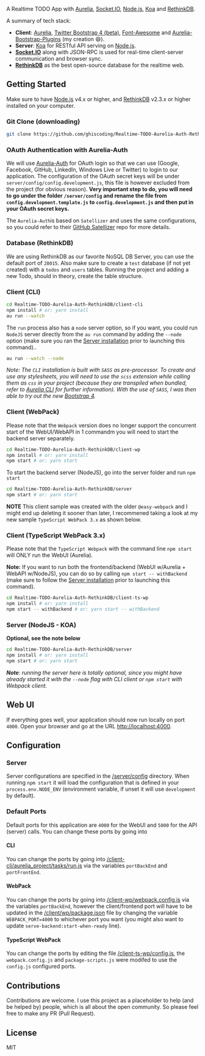 A Realtime TODO App with [Aurelia](http://aurelia.io), [Socket.IO](http://socket.io/), [Node.js](http://www.nodejs.org/), [Koa](http://koajs.com/) and [RethinkDB](https://www.rethinkdb.com/).

A summary of tech stack:
* **Client**: [Aurelia](http://aurelia.io/), [Twitter Bootstrap 4 (beta)](http://getbootstrap.com/), [Font-Awesome](http://fontawesome.io/) and [Aurelia-Bootstrap-Plugins](https://github.com/ghiscoding/Aurelia-Bootstrap-Plugins) (my creation :smile:).
* **Server**: [Koa](http://koajs.com/) for RESTful API serving on [Node.js](https://nodejs.org/).
* **[Socket.IO](http://socket.io/)** along with JSON-RPC is used for real-time client-server communication and browser sync.
* **[RethinkDB](https://rethinkdb.com/)** as the best open-source database for the realtime web.

## Getting Started
Make sure to have [Node.js](https://nodejs.org/) v4.x or higher, and [RethinkDB](https://rethinkdb.com/) v2.3.x or higher installed on your computer.

### Git Clone (downloading)
```bash
git clone https://github.com/ghiscoding/Realtime-TODO-Aurelia-Auth-RethinkDB
```

### OAuth Authentication with Aurelia-Auth
We will use [Aurelia-Auth](https://github.com/paulvanbladel/aurelia-auth) for OAuth login so that we can use (Google, Facebook, GitHub, LinkedIn, Windows Live or Twitter) to login to our application. The configuration of the OAuth secret keys will be under `server/config/config.development.js`, this file is however excluded from the project (for obvious reason). **Very important step to do, you will need to go under the folder `/server/config` and rename the file from `config.development.template.js` to `config.development.js` and then put in your OAuth secret keys.**

The `Aurelia-Auth`is based on `Satellizer` and uses the same configurations, so you could refer to their [GitHub Satellizer](https://github.com/sahat/satellizer) repo for more details.

### Database (RethinkDB)
We are using RethinkDB as our favorite NoSQL DB Server, you can use the default port of `28015`.
Also make sure to create a `test` database (if not yet created) with a `todos` and `users` tables. Running the project and adding a new Todo, should in theory, create the table structure.

### Client (CLI)
```bash
cd Realtime-TODO-Aurelia-Auth-RethinkDB/client-cli
npm install # or: yarn install
au run --watch
```

The `run` process also has a `node` server option, so if you want, you could run `NodeJS` server directly from the `au run` command by adding the `--node` option (make sure you ran the [Server installation](#server) prior to launching this command)..
```bash
au run --watch --node
```
_Note: The `CLI` installation is built with `SASS` as pre-processor. To create and use any stylesheets, you will need to use the `scss` extension while calling them as `css` in your project (because they are transpiled when bundled, refer to [Aurelia CLI](http://aurelia.io/hub.html#/doc/article/aurelia/framework/latest/the-aurelia-cli) for further information).
With the use of `SASS`, I was then able to try out the new [Bootstrap 4](http://getbootstrap.com/)._

### Client (WebPack)
Please note that the `Webpack` version does no longer support the concurrent start of the WebUI/WebAPI in 1 commandm you will need to start the backend server separately.
```bash
cd Realtime-TODO-Aurelia-Auth-RethinkDB/client-wp
npm install # or: yarn install
npm start # or: yarn start
```
To start the backend server (NodeJS), go into the server folder and run `npm start`
```bash
cd Realtime-TODO-Aurelia-Auth-RethinkDB/server
npm start # or: yarn start
```

**NOTE** This client sample was created with the older `@easy-webpack` and I might end up deleting it sooner than later, I recommened taking a look at my new sample `TypeScript WebPack 3.x` as shown below.

### Client (TypeScript WebPack 3.x)
Please note that the `TypeScript Webpack` with the command line `npm start` will ONLY run the WebUI (Aurelia).

**Note:** If you want to run both the frontend/backend (WebUI w/Aurelia + WebAPI w/NodeJS), you can do so by calling `npm start -- withBackend` (make sure to follow the [Server installation](#server-nodejs---koa) prior to launching this command).
```bash
cd Realtime-TODO-Aurelia-Auth-RethinkDB/client-ts-wp
npm install # or: yarn install
npm start -- withBackend # or: yarn start -- withBackend
```

### Server (NodeJS - KOA)
**Optional, see the note below**
```bash
cd Realtime-TODO-Aurelia-Auth-RethinkDB/server
npm install # or: yarn install
npm start # or: yarn start
```

_**Note**: running the server here is totally optional, since you might have already started it with the `--node` flag with CLI client or `npm start` with Webpack client._

## Web UI
If everything goes well, your application should now run locally on port `4000`. Open your browser and go at the URL [http://localhost:4000](http://localhost:4000).

## Configuration
### Server
Server configurations are specified in the [/server/config](https://github.com/ghiscoding/Realtime-TODO-Aurelia-Auth-RethinkDB/blob/master/server/config/) directory. When running `npm start` it will load the configuration that is defined in your `process.env.NODE_ENV` (environment variable, if unset it will use `development` by default).

### Default Ports
Default ports for this application are `4000` for the WebUI and `5000` for the API (server) calls.
You can change these ports by going into

#### CLI
You can change the ports by going into [/client-cli/aurelia_project/tasks/run.js](https://github.com/ghiscoding/Realtime-TODO-Aurelia-Auth-RethinkDB/blob/master/client-cli/aurelia_project/tasks/run.js) via the variables `portBackEnd` and `portFrontEnd`.

#### WebPack
You can change the ports by going into [/client-wp/webpack.config.js](https://github.com/ghiscoding/Realtime-TODO-Aurelia-Auth-RethinkDB/blob/master/client-wp/webpack.config.babel.js) via the variables `portBackEnd`, however the client/frontend port will have to be updated in the [/client/wp/package.json](https://github.com/ghiscoding/Realtime-TODO-Aurelia-Auth-RethinkDB/blob/master/client-wp/package.json) file by changing the variable `WEBPACK_PORT=4000` to whichever port you want (you might also want to update `serve-backend:start-when-ready` line).

#### TypeScript WebPack
You can change the ports by editing the file [/client-ts-wp/config.js](https://github.com/ghiscoding/Realtime-TODO-Aurelia-Auth-RethinkDB/blob/master/client-ts-wp/config.js), the `webpack.config.js` and `package-scripts.js` were modifed to use the `config.js` configured ports.

## Contributions
Contributions are welcome. I use this project as a placeholder to help (and be helped by) people, which is all about the open community. So please feel free to make any PR (Pull Request).

## License
MIT
